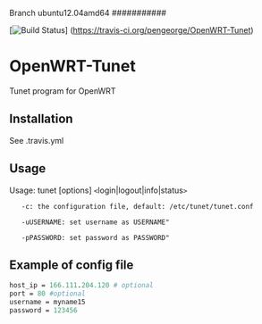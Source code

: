Branch ubuntu12.04amd64
###########

[![Build Status](https://travis-ci.org/pengeorge/OpenWRT-Tunet.svg?branch=ubuntu12.04amd64)]
(https://travis-ci.org/pengeorge/OpenWRT-Tunet)

OpenWRT-Tunet
=============

Tunet program for OpenWRT

Installation
------------
See .travis.yml

Usage
-----

Usage: tunet [options] `<`login|logout|info|status`>`

       -c: the configuration file, default: /etc/tunet/tunet.conf

       -uUSERNAME: set username as USERNAME"

       -pPASSWORD: set password as PASSWORD"


Example of config file
----------------------

```perl
host_ip = 166.111.204.120 # optional  
port = 80 #optional  
username = myname15  
password = 123456  
```

